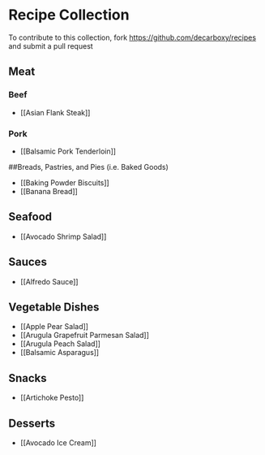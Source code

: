 # Recipe Collection

To contribute to this collection, fork https://github.com/decarboxy/recipes and submit a pull request

## Meat

### Beef

* [[Asian Flank Steak]]

### Pork

* [[Balsamic Pork Tenderloin]]

##Breads, Pastries, and Pies (i.e. Baked Goods)

* [[Baking Powder Biscuits]]
* [[Banana Bread]]

## Seafood

* [[Avocado Shrimp Salad]]

## Sauces

* [[Alfredo Sauce]]

## Vegetable Dishes

* [[Apple Pear Salad]]
* [[Arugula Grapefruit Parmesan Salad]]
* [[Arugula Peach Salad]]
* [[Balsamic Asparagus]]

## Snacks

* [[Artichoke Pesto]]


## Desserts

* [[Avocado Ice Cream]]